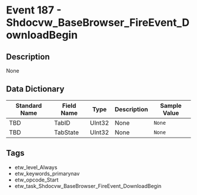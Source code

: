 # Event 187 - Shdocvw_BaseBrowser_FireEvent_DownloadBegin

## Description
None

## Data Dictionary
|Standard Name|Field Name|Type|Description|Sample Value|
|---|---|---|---|---|
|TBD|TabID|UInt32|None|`None`|
|TBD|TabState|UInt32|None|`None`|

## Tags
* etw_level_Always
* etw_keywords_primarynav
* etw_opcode_Start
* etw_task_Shdocvw_BaseBrowser_FireEvent_DownloadBegin